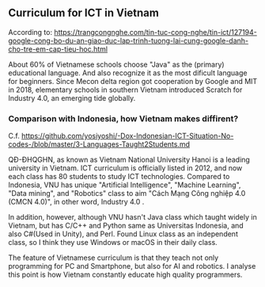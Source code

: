 ## Curriculum for ICT in Vietnam


According to: 
https://trangcongnghe.com/tin-tuc-cong-nghe/tin-ict/127194-google-cong-bo-du-an-giao-duc-lap-trinh-tuong-lai-cung-google-danh-cho-tre-em-cap-tieu-hoc.html


About 60% of Vietnamese schools choose "Java" as the (primary) educational language. And also recognize it as the most dificult language for beginners.
Since Mecon delta region got cooperation by Google and MIT in 2018, elementary schools in southern Vietnam introduced Scratch for Industry 4.0, an emerging tide globally.


### Comparison with Indonesia, how Vietnam makes diffirent? 


C.f. https://github.com/yosiyoshi/-Dox-Indonesian-ICT-Situation-No-codes-/blob/master/3-Languages-Taught2Students.md


QĐ-ĐHQGHN, as known as Vietnam National University Hanoi is a leading university in Vietnam. ICT curriculum is officially listed in 2012, and now each class has 80 students to study ICT technologies.
Compared to Indonesia, VNU has unique "Artificial Intelligence", "Machine Learning", "Data mining", and "Robotics" class to aim "Cách Mạng Công nghiệp 4.0 (CMCN 4.0)", in other word, Industry 4.0 .


In addition, however, although VNU hasn't Java class which taught widely in Vietnam, but has C/C++ and Python same as Universitas Indonesia, and also C#(Used in Unity), and Perl.
Found Linux class as an independent class, so I think they use Windows or macOS in their daily class.


The feature of Vietnamese curriculum is that they teach not only programming for PC and Smartphone, but also for AI and robotics. I analyse this point is how Vietnam constantly educate high quality programmers.
